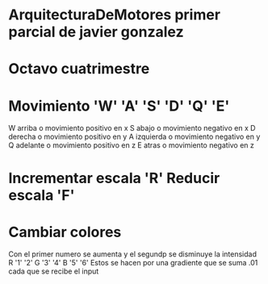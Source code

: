 # ArquitecturaDeMotores primer parcial de javier gonzalez
# Octavo cuatrimestre

# Movimiento 'W' 'A' 'S' 'D' 'Q' 'E'
W arriba o movimiento positivo en x
S abajo o movimiento negativo en x
D derecha o movimiento positivo en y
A izquierda o movimiento negativo en y
Q adelante o movimiento positivo en z
E atras o movimiento negativo en z

# Incrementar escala 'R' Reducir escala 'F' 

# Cambiar colores 
Con el primer numero se aumenta y el segundp se disminuye la intensidad R '1' '2' G '3' '4' B '5' '6'
Estos se hacen por una gradiente que se suma .01 cada que se recibe el input
